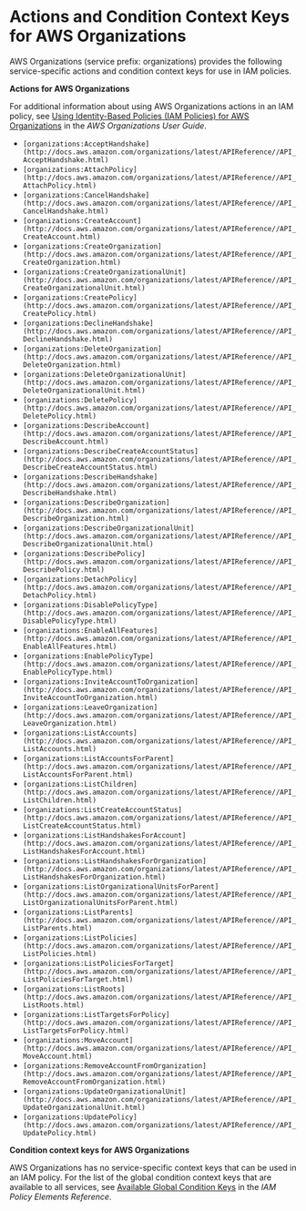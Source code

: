 # Actions and Condition Context Keys for AWS Organizations<a name="list_organizations"></a>

AWS Organizations \(service prefix: organizations\) provides the following service\-specific actions and condition context keys for use in IAM policies\.

**Actions for AWS Organizations**

For additional information about using AWS Organizations actions in an IAM policy, see [Using Identity\-Based Policies \(IAM Policies\) for AWS Organizations](http://docs.aws.amazon.com/organizations/latest/userguide/orgs_permissions_iam-policies.html) in the *AWS Organizations User Guide*\.
+ `[organizations:AcceptHandshake](http://docs.aws.amazon.com/organizations/latest/APIReference//API_AcceptHandshake.html)`
+ `[organizations:AttachPolicy](http://docs.aws.amazon.com/organizations/latest/APIReference//API_AttachPolicy.html)`
+ `[organizations:CancelHandshake](http://docs.aws.amazon.com/organizations/latest/APIReference//API_CancelHandshake.html)`
+ `[organizations:CreateAccount](http://docs.aws.amazon.com/organizations/latest/APIReference//API_CreateAccount.html)`
+ `[organizations:CreateOrganization](http://docs.aws.amazon.com/organizations/latest/APIReference//API_CreateOrganization.html)`
+ `[organizations:CreateOrganizationalUnit](http://docs.aws.amazon.com/organizations/latest/APIReference//API_CreateOrganizationalUnit.html)`
+ `[organizations:CreatePolicy](http://docs.aws.amazon.com/organizations/latest/APIReference//API_CreatePolicy.html)`
+ `[organizations:DeclineHandshake](http://docs.aws.amazon.com/organizations/latest/APIReference//API_DeclineHandshake.html)`
+ `[organizations:DeleteOrganization](http://docs.aws.amazon.com/organizations/latest/APIReference//API_DeleteOrganization.html)`
+ `[organizations:DeleteOrganizationalUnit](http://docs.aws.amazon.com/organizations/latest/APIReference//API_DeleteOrganizationalUnit.html)`
+ `[organizations:DeletePolicy](http://docs.aws.amazon.com/organizations/latest/APIReference//API_DeletePolicy.html)`
+ `[organizations:DescribeAccount](http://docs.aws.amazon.com/organizations/latest/APIReference//API_DescribeAccount.html)`
+ `[organizations:DescribeCreateAccountStatus](http://docs.aws.amazon.com/organizations/latest/APIReference//API_DescribeCreateAccountStatus.html)`
+ `[organizations:DescribeHandshake](http://docs.aws.amazon.com/organizations/latest/APIReference//API_DescribeHandshake.html)`
+ `[organizations:DescribeOrganization](http://docs.aws.amazon.com/organizations/latest/APIReference//API_DescribeOrganization.html)`
+ `[organizations:DescribeOrganizationalUnit](http://docs.aws.amazon.com/organizations/latest/APIReference//API_DescribeOrganizationalUnit.html)`
+ `[organizations:DescribePolicy](http://docs.aws.amazon.com/organizations/latest/APIReference//API_DescribePolicy.html)`
+ `[organizations:DetachPolicy](http://docs.aws.amazon.com/organizations/latest/APIReference//API_DetachPolicy.html)`
+ `[organizations:DisablePolicyType](http://docs.aws.amazon.com/organizations/latest/APIReference//API_DisablePolicyType.html)`
+ `[organizations:EnableAllFeatures](http://docs.aws.amazon.com/organizations/latest/APIReference//API_EnableAllFeatures.html)`
+ `[organizations:EnablePolicyType](http://docs.aws.amazon.com/organizations/latest/APIReference//API_EnablePolicyType.html)`
+ `[organizations:InviteAccountToOrganization](http://docs.aws.amazon.com/organizations/latest/APIReference//API_InviteAccountToOrganization.html)`
+ `[organizations:LeaveOrganization](http://docs.aws.amazon.com/organizations/latest/APIReference//API_LeaveOrganization.html)`
+ `[organizations:ListAccounts](http://docs.aws.amazon.com/organizations/latest/APIReference//API_ListAccounts.html)`
+ `[organizations:ListAccountsForParent](http://docs.aws.amazon.com/organizations/latest/APIReference//API_ListAccountsForParent.html)`
+ `[organizations:ListChildren](http://docs.aws.amazon.com/organizations/latest/APIReference//API_ListChildren.html)`
+ `[organizations:ListCreateAccountStatus](http://docs.aws.amazon.com/organizations/latest/APIReference//API_ListCreateAccountStatus.html)`
+ `[organizations:ListHandshakesForAccount](http://docs.aws.amazon.com/organizations/latest/APIReference//API_ListHandshakesForAccount.html)`
+ `[organizations:ListHandshakesForOrganization](http://docs.aws.amazon.com/organizations/latest/APIReference//API_ListHandshakesForOrganization.html)`
+ `[organizations:ListOrganizationalUnitsForParent](http://docs.aws.amazon.com/organizations/latest/APIReference//API_ListOrganizationalUnitsForParent.html)`
+ `[organizations:ListParents](http://docs.aws.amazon.com/organizations/latest/APIReference//API_ListParents.html)`
+ `[organizations:ListPolicies](http://docs.aws.amazon.com/organizations/latest/APIReference//API_ListPolicies.html)`
+ `[organizations:ListPoliciesForTarget](http://docs.aws.amazon.com/organizations/latest/APIReference//API_ListPoliciesForTarget.html)`
+ `[organizations:ListRoots](http://docs.aws.amazon.com/organizations/latest/APIReference//API_ListRoots.html)`
+ `[organizations:ListTargetsForPolicy](http://docs.aws.amazon.com/organizations/latest/APIReference//API_ListTargetsForPolicy.html)`
+ `[organizations:MoveAccount](http://docs.aws.amazon.com/organizations/latest/APIReference//API_MoveAccount.html)`
+ `[organizations:RemoveAccountFromOrganization](http://docs.aws.amazon.com/organizations/latest/APIReference//API_RemoveAccountFromOrganization.html)`
+ `[organizations:UpdateOrganizationalUnit](http://docs.aws.amazon.com/organizations/latest/APIReference//API_UpdateOrganizationalUnit.html)`
+ `[organizations:UpdatePolicy](http://docs.aws.amazon.com/organizations/latest/APIReference//API_UpdatePolicy.html)`

**Condition context keys for AWS Organizations**

AWS Organizations has no service\-specific context keys that can be used in an IAM policy\. For the list of the global condition context keys that are available to all services, see [Available Global Condition Keys](reference_policies_condition-keys.md#AvailableKeys) in the *IAM Policy Elements Reference*\.